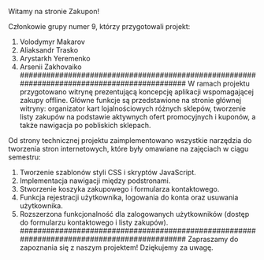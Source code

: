 Witamy na stronie Zakupon!

Członkowie grupy numer 9, którzy przygotowali projekt:
1. Volodymyr Makarov
2. Aliaksandr Trasko
3. Arystarkh Yeremenko
4. Arsenii Zakhovaiko
############################################################################################
W ramach projektu przygotowano witrynę prezentującą koncepcję aplikacji wspomagającej zakupy offline. Główne funkcje są przedstawione na stronie głównej witryny: organizator kart lojalnościowych różnych sklepów, tworzenie listy zakupów na podstawie aktywnych ofert promocyjnych i kuponów, a także nawigacja po pobliskich sklepach.

Od strony technicznej projektu zaimplementowano wszystkie narzędzia do tworzenia stron internetowych, które były omawiane na zajęciach w ciągu semestru:
1. Tworzenie szablonów styli CSS i skryptów JavaScript.
2. Implementacja nawigacji między podstronami.
3. Stworzenie koszyka zakupowego i formularza kontaktowego.
4. Funkcja rejestracji użytkownika, logowania do konta oraz usuwania użytkownika.
5. Rozszerzona funkcjonalność dla zalogowanych użytkowników (dostęp do formularzu kontaktowego i listy zakupów).
############################################################################################
Zapraszamy do zapoznania się z naszym projektem! Dziękujemy za uwagę.
